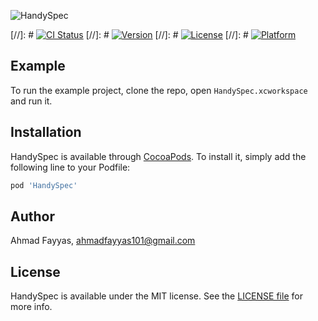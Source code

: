 ![HandySpec](https://user-images.githubusercontent.com/15219320/80429290-69fff000-88f4-11ea-9107-59a8b0b34fb9.png)

[//]: # [![CI Status](https://img.shields.io/travis/AhmadFayyas/HandySpec.svg?style=flat)](https://travis-ci.org/AhmadFayyas/HandySpec)
[//]: # [![Version](https://img.shields.io/cocoapods/v/HandySpec.svg?style=flat)](https://cocoapods.org/pods/HandySpec)
[//]: # [![License](https://img.shields.io/cocoapods/l/HandySpec.svg?style=flat)](https://cocoapods.org/pods/HandySpec)
[//]: # [![Platform](https://img.shields.io/cocoapods/p/HandySpec.svg?style=flat)](https://cocoapods.org/pods/HandySpec)

## Example

To run the example project, clone the repo, open `HandySpec.xcworkspace` and run it.

## Installation

HandySpec is available through [CocoaPods](https://cocoapods.org). To install
it, simply add the following line to your Podfile:

```ruby
pod 'HandySpec'
```

## Author

Ahmad Fayyas, ahmadfayyas101@gmail.com

## License

HandySpec is available under the MIT license. See the [LICENSE file](https://github.com/AhmadFayyas/HandySpec/blob/master/LICENSE) for more info.
